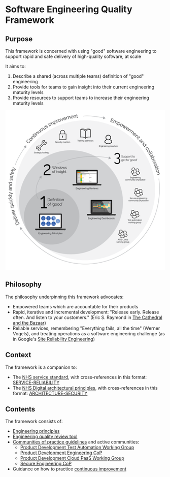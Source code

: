 # Software Engineering Quality Framework

## Purpose

This framework is concerned with using "good" software engineering to support rapid and safe delivery of high-quality software, at scale

It aims to:
1. Describe a shared (across multiple teams) definition of "good" engineering
2. Provide tools for teams to gain insight into their current engineering maturity levels
3. Provide resources to support teams to increase their engineering maturity levels

![Ecosystem](images/engineering-ecosystem.png)
## Philosophy

The philosophy underpinning this framework advocates:
* Empowered teams which are accountable for their products
* Rapid, iterative and incremental development: "Release early. Release often. And listen to your customers." (Eric S. Raymond in [The Cathedral and the Bazaar](https://en.wikipedia.org/wiki/The_Cathedral_and_the_Bazaar))
* Reliable services, remembering "Everything fails, all the time" (Werner Vogels), and treating operations as a software engineering challenge (as in Google's [Site Reliability Engineering](https://landing.google.com/sre/))

## Context

The framework is a companion to:
* The [NHS service standard](https://service-manual.nhs.uk/service-standard), with cross-references in this format: [SERVICE-RELIABILITY](https://service-manual.nhs.uk/service-standard/14-operate-a-reliable-service)
* The [NHS Digital architectural principles](https://digital.nhs.uk/about-nhs-digital/our-work/nhs-digital-architecture/principles), with cross-references in this format: [ARCHITECTURE-SECURITY](https://digital.nhs.uk/about-nhs-digital/our-work/nhs-digital-architecture/principles/adopt-appropriate-cyber-security-standards)

## Contents

The framework consists of:

* [Engineering principles](principles.md)
* [Engineering quality review tool](insights/review.md)
* [Communities of practice guidelines](communities/communities-of-practice.md) and active communities:
  * [Product Development Test Automation Working Group](communities/pd-test-automation-working-group.md)
  * [Product Development Engineering CoP](communities/pd-engineering-cop.md)
  * [Product Development Cloud PaaS Working Group](communities/pd-cloud-working-group.md)
  * [Secure Engineering CoP](communities/security-cop.md)
* Guidance on how to practice [continuous improvement](continuous-improvement.md)
